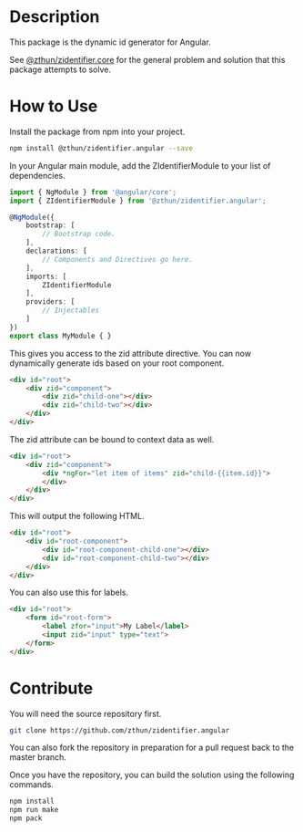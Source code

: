 # Description

This package is the dynamic id generator for Angular.  

See [@zthun/zidentifier.core](https://www.npmjs.com/package/@zthun/zidentifier.core) for the general problem and solution that this package attempts to solve.  

# How to Use

Install the package from npm into your project.  

```sh
npm install @zthun/zidentifier.angular --save
```

In your Angular main module, add the ZIdentifierModule to your list of dependencies.

```typescript
import { NgModule } from '@angular/core';
import { ZIdentifierModule } from '@zthun/zidentifier.angular';

@NgModule({
    bootstrap: [
        // Bootstrap code.
    ],
    declarations: [
        // Components and Directives go here.
    ],
    imports: [
        ZIdentifierModule
    ],
    providers: [
        // Injectables
    ]
})
export class MyModule { }
```

This gives you access to the zid attribute directive.  You can now dynamically generate ids based on your root component.

```html
<div id="root">
    <div zid="component">
        <div zid="child-one"></div>
        <div zid="child-two"></div>
    </div>
</div>
```

The zid attribute can be bound to context data as well.

```html
<div id="root">
    <div zid="component">
        <div *ngFor="let item of items" zid="child-{{item.id}}">
        </div>
    </div>
</div>
```

This will output the following HTML.

```html
<div id="root">
    <div id="root-component">
        <div id="root-component-child-one"></div>
        <div id="root-component-child-two"></div>
    </div>
</div>
```

You can also use this for labels.

```html
<div id="root">
    <form id="root-form">
        <label zfor="input">My Label</label>
        <input zid="input" type="text">
    </form>
</div>
```

# Contribute

You will need the source repository first.

```sh
git clone https://github.com/zthun/zidentifier.angular
```

You can also fork the repository in preparation for a pull request back to the master branch.

Once you have the repository, you can build the solution using the following commands.

```sh
npm install
npm run make
npm pack
```
